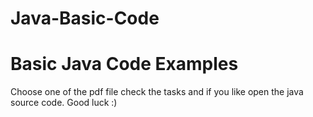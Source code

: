 # Java-Basic-Code
# Basic Java Code Examples
Choose one of the pdf file check the tasks and if you like open the java source code.
Good luck :)
